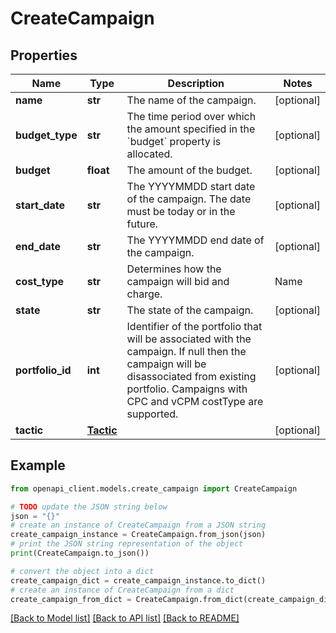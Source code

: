 # CreateCampaign


## Properties

Name | Type | Description | Notes
------------ | ------------- | ------------- | -------------
**name** | **str** | The name of the campaign. | [optional] 
**budget_type** | **str** | The time period over which the amount specified in the &#x60;budget&#x60; property is allocated. | [optional] 
**budget** | **float** | The amount of the budget. | [optional] 
**start_date** | **str** | The YYYYMMDD start date of the campaign. The date must be today or in the future. | [optional] 
**end_date** | **str** | The YYYYMMDD end date of the campaign. | [optional] 
**cost_type** | **str** | Determines how the campaign will bid and charge. |Name|Description| |----|----------| |cpc |[Default] The performance of this campaign is measured by the clicks triggered by the ad.| |vcpm |The performance of this campaign is measured by the viewed impressions triggered by the ad. |  To view minimum and maximum bids based on the costType, see [Limits](https://advertising.amazon.com/API/docs/en-us/concepts/limits#bid-constraints-by-marketplace). | [optional] 
**state** | **str** | The state of the campaign. | [optional] 
**portfolio_id** | **int** | Identifier of the portfolio that will be associated with the campaign. If null then the campaign will be disassociated from existing portfolio. Campaigns with CPC and vCPM costType are supported. | [optional] 
**tactic** | [**Tactic**](Tactic.md) |  | [optional] 

## Example

```python
from openapi_client.models.create_campaign import CreateCampaign

# TODO update the JSON string below
json = "{}"
# create an instance of CreateCampaign from a JSON string
create_campaign_instance = CreateCampaign.from_json(json)
# print the JSON string representation of the object
print(CreateCampaign.to_json())

# convert the object into a dict
create_campaign_dict = create_campaign_instance.to_dict()
# create an instance of CreateCampaign from a dict
create_campaign_from_dict = CreateCampaign.from_dict(create_campaign_dict)
```
[[Back to Model list]](../README.md#documentation-for-models) [[Back to API list]](../README.md#documentation-for-api-endpoints) [[Back to README]](../README.md)


